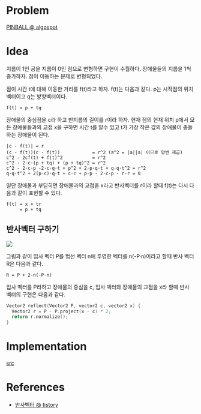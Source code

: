 # Problem

[PINBALL @ algospot](https://algospot.com/judge/problem/read/PINBALL)

# Idea

지름이 1인 공을 지름이 0인 점으로 변형하면 구현이 수월하다. 장애물들의
지름을 1씩 증가하자. 점이 이동하는 문제로 변형되었다.

점이 시간 t에 대해 이동한 거리를 f(t)라고 하자. f(t)는 다음과 같다.
p는 시작점의 위치벡터이고 q는 방향벡터이다.

```
f(t) = p + tq
```

장애물의 중심점을 c라 하고 반지름의 길이를 r이라 하자.  현재 점의 현재
위치 p에서 모든 장애물들과의 교점 x을 구하면 시간 t를 알수 있고 t가
가장 작은 값의 장애물이 충돌하는 장애물이 된다.

```
|c - f(t)| = r
(c - f(t))(c - f(t))            = r^2 (a^2 = |a||a| 이므로 양변 제곱)
c^2 - 2cf(t) + f(t)^2           = r^2
c^2 - 2·c·(p + tq) + (p + tq)^2 = r^2
c^2 - 2·c·p -2·c·q·t + p^2 + 2·p·q·t + q·q·t^2 = r^2
q·q·t^2 + 2(p-c)·q·t + c·c + p·p - 2·c·p - r·r = 0
```

일단 장애물과 부딛히면 장애물과의 교점을 x라고 반사벡터를 r이라 할때
f(t)는 다시 다음과 같이 표현할 수 있다.

```
f(t) = x + tr
     = p + tq
```

## 반사벡터 구하기

![](../_img/reflect_vector.png)

그림과 같이 입사 벡터 P를 법선 벡터 n에 투영한 벡터를 n(-P·n)이라고 할때
반사 벡터 R은 다음과 같다.

```
R = P + 2·n(-P·n)
```

입사 벡터를 P라하고 장애물의 중심을 c, 입사 벡터와 장애물의 교점을 x라 할때
반사 벡터의 구현은 다음과 같다.

```cpp
Vector2 reflect(Vector2 P, vector2 c, vector2 x) {
  Vector2 r = P - P.project(x - c) * 2;
  return r.normalize();
}
```

# Implementation

[src](a.cpp)

# References

* [반사벡터 @ tistory](http://ifyouwanna.tistory.com/entry/%EB%B0%98%EC%82%AC%EB%B2%A1%ED%84%B0)
